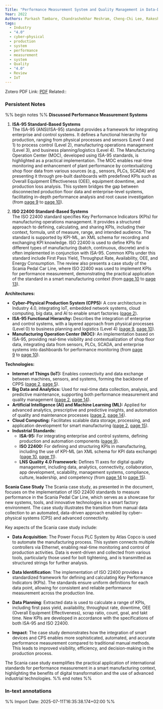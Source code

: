 ```yaml
---
Title: "Performance Measurement System and Quality Management in Data-Driven Industry 4.0: A Review"
Year: 2022
Authors: Parkash Tambare, Chandrashekhar Meshram, Cheng-Chi Lee, Rakesh Jagdish Ramteke, Agbotiname Lucky Imoize
tags:
  - Industry
  - "4.0"
  - cyber–physical
  - production
  - system
  - performance
  - measurement
  - system
  - Quality
  - "4.0"
  - Review
  - IoT
---
```

Zotero PDF Link: [PDF](zotero://select/library/items/H643K5E3) 
Related::  

### Persistent Notes 
%% begin notes %% 
**Discussed Performance Measurement Systems**
1. **ISA-95 Standard-Based Systems**  
    The ISA-95 (ANSI/ISA-95) standard provides a framework for integrating enterprise and control systems. It defines a functional hierarchy for production, ranging from physical processes and sensors (Level 0 and 1) to process control (Level 2), manufacturing operations management (Level 3), and business planning/logistics (Level 4). The Manufacturing Operation Center (MOC), developed using ISA-95 standards, is highlighted as a practical implementation. The MOC enables real-time monitoring and enhancement of plant performance by contextualizing shop floor data from various sources (e.g., sensors, PLCs, SCADA) and presenting it through pre-built dashboards with predefined KPIs such as Overall Equipment Effectiveness (OEE), equipment downtime, and production loss analysis. This system bridges the gap between disconnected production floor data and enterprise-level systems, facilitating in-depth performance analysis and root cause investigation (from [page 9](da://viewer/dmhjngp8ywcshhuh/9) to [page 10](da://viewer/dmhjngp8ywcshhuh/10)).
    
2. **ISO 22400 Standard-Based Systems**  
    The ISO 22400 standard specifies Key Performance Indicators (KPIs) for manufacturing operations management. It provides a structured approach to defining, calculating, and sharing KPIs, including their context, formula, unit of measure, range, and intended audience. The standard is supported by KPI-ML, an XML schema for recording and exchanging KPI knowledge. ISO 22400 is used to define KPIs for different types of manufacturing (batch, continuous, discrete) and is often implemented in conjunction with ISA-95. Common KPIs under this standard include First Pass Yield, Throughput Rate, Availability, OEE, and Energy Consumption. The review also presents a case study of the Scania Pedal Car Line, where ISO 22400 was used to implement KPIs for performance measurement, demonstrating the practical application of the standard in a smart manufacturing context (from [page 10](da://viewer/dmhjngp8ywcshhuh/10) to [page 13](da://viewer/dmhjngp8ywcshhuh/13)).

**Architectures:**

- **Cyber–Physical Production System (CPPS):** A core architecture in Industry 4.0, integrating IoT, embedded network systems, cloud computing, big data, and AI to enable smart factories ([page 2](da://viewer/dmhjngp8ywcshhuh/2)).
- **ISA-95 Functional Hierarchy:** Describes the integration of enterprise and control systems, with a layered approach from physical processes (Level 0) to business planning and logistics (Level 4) ([page 9](da://viewer/dmhjngp8ywcshhuh/9), [page 10](da://viewer/dmhjngp8ywcshhuh/10)).
- **Manufacturing Operation Center (MOC):** An implementation based on ISA-95, providing real-time visibility and contextualization of shop floor data, integrating data from sensors, PLCs, SCADA, and enterprise systems into dashboards for performance monitoring (from [page 9](da://viewer/dmhjngp8ywcshhuh/9) to [page 10](da://viewer/dmhjngp8ywcshhuh/10)).

**Technologies:**

- **Internet of Things (IoT):** Enables connectivity and data exchange between machines, sensors, and systems, forming the backbone of CPPS ([page 2](da://viewer/dmhjngp8ywcshhuh/2), [page 5](da://viewer/dmhjngp8ywcshhuh/5)).
- **Big Data and Analytics:** Used for real-time data collection, analysis, and predictive maintenance, supporting both performance measurement and quality management ([page 2](da://viewer/dmhjngp8ywcshhuh/2), [page 14](da://viewer/dmhjngp8ywcshhuh/14)).
- **Artificial Intelligence (AI) and Machine Learning (ML):** Applied for advanced analytics, prescriptive and predictive insights, and automation of quality and maintenance processes ([page 2](da://viewer/dmhjngp8ywcshhuh/2), [page 14](da://viewer/dmhjngp8ywcshhuh/14)).
- **Cloud Computing:** Facilitates scalable data storage, processing, and application development for smart manufacturing ([page 2](da://viewer/dmhjngp8ywcshhuh/2), [page 15](da://viewer/dmhjngp8ywcshhuh/15)).
- **Industrial Standards:**
    - **ISA-95:** For integrating enterprise and control systems, defining production and automation components ([page 9](da://viewer/dmhjngp8ywcshhuh/9)).
    - **ISO 22400:** For defining and structuring KPIs in manufacturing, including the use of KPI-ML (an XML schema for KPI data exchange) ([page 10](da://viewer/dmhjngp8ywcshhuh/10), [page 11](da://viewer/dmhjngp8ywcshhuh/11)).
    - **LNS Quality 4.0 Framework:** Defines 11 axes for digital quality management, including data, analytics, connectivity, collaboration, app development, scalability, management systems, compliance, culture, leadership, and competency (from [page 14](da://viewer/dmhjngp8ywcshhuh/14) to [page 15](da://viewer/dmhjngp8ywcshhuh/15)).

**Scania Case Study**
The Scania case study, as presented in the document, focuses on the implementation of ISO 22400 standards to measure performance in the Scania Pedal Car Line, which serves as a showcase for new systems, tools, and innovative technologies in a smart factory environment. The case study illustrates the transition from manual data collection to an automated, data-driven approach enabled by cyber–physical systems (CPS) and advanced connectivity.

Key aspects of the Scania case study include:

- **Data Acquisition**: The Power Focus PLC System by Atlas Copco is used to automate the manufacturing process. This system connects multiple controllers via Ethernet, enabling real-time monitoring and control of production activities. Data is event-driven and collected from various tools, particularly those used for bolt tightening, and is transmitted as structured strings for further analysis.
    
- **Data Identification**: The implementation of ISO 22400 provides a standardized framework for defining and calculating Key Performance Indicators (KPIs). The standards ensure uniform definitions for each data point, allowing for consistent and reliable performance measurement across the production line.
    
- **Data Planning**: Extracted data is used to calculate a range of KPIs, including first pass yield, availability, throughput rate, downtime, OEE (Overall Equipment Effectiveness), scrap ratio, count, goal, and takt time. New KPIs are developed in accordance with the specifications of both ISA-95 and ISO 22400.
    
- **Impact**: The case study demonstrates how the integration of smart devices and CPS enables more sophisticated, automated, and accurate performance measurement compared to traditional manual methods. This leads to improved visibility, efficiency, and decision-making in the production process.
    

The Scania case study exemplifies the practical application of international standards for performance measurement in a smart manufacturing context, highlighting the benefits of digital transformation and the use of advanced industrial technologies.
 %% end notes %% 

### In-text annotations 



%% Import Date: 2025-07-11T16:35:38.174+02:00 %%
